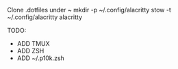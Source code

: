 Clone .dotfiles under ~
mkdir -p ~/.config/alacritty
stow -t ~/.config/alacritty alacritty

TODO:
- ADD TMUX
- ADD ZSH
- ADD ~/.p10k.zsh 
